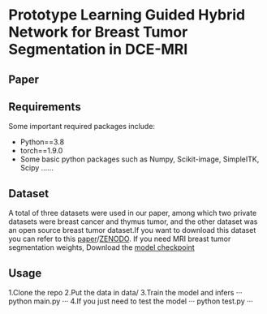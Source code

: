 # Prototype Learning Guided Hybrid Network for Breast Tumor Segmentation in DCE-MRI
## Paper
## Requirements
Some important required packages include:
* Python==3.8
* torch==1.9.0
* Some basic python packages such as Numpy, Scikit-image, SimpleITK, Scipy ......
## Dataset
A total of three datasets were used in our paper, among which two private datasets were breast cancer and thymus tumor, and the other dataset was an open source breast tumor dataset.If you want to download this dataset you can refer to this [paper](https://www.cell.com/patterns/fulltext/S2666-3899(23)00195-2?_returnURL=https%3A%2F%2Flinkinghub.elsevier.com%2Fretrieve%2Fpii%2FS2666389923001952%3Fshowall%3Dtrue)/[ZENODO](https://zenodo.org/records/8068383).
If you need MRI breast tumor segmentation weights, Download the [model checkpoint](https://drive.google.com/file/d/1Y7l5W7KZMoUWKrwhca3mmyzla6dtUjm4/view?usp=sharing)
## Usage
1.Clone the repo
2.Put the data in data/
3.Train the model and infers
···
python main.py
···
4.If you just need to test the model
···
python test.py
···
